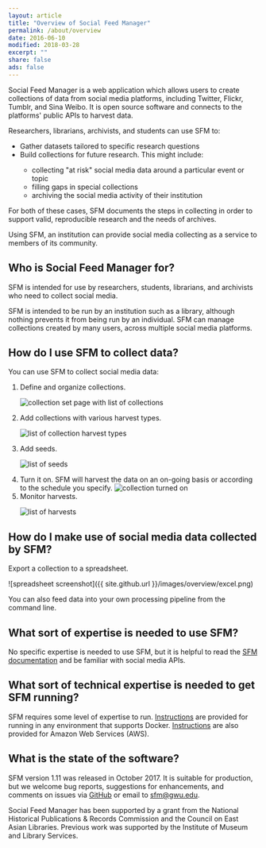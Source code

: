 ```yaml
---
layout: article
title: "Overview of Social Feed Manager"
permalink: /about/overview
date: 2016-06-10
modified: 2018-03-28
excerpt: ""
share: false
ads: false
---
```


Social Feed Manager is a web application which allows users to create collections of data from social media platforms, 
including Twitter, Flickr, Tumblr, and Sina Weibo. It is open source software and connects to the platforms' public APIs to harvest data.
 
Researchers, librarians, archivists, and students can use SFM to:

<ul>
<li>Gather datasets tailored to specific research questions</li>
<li> Build collections for future research. This might include:</li>
  <ul>
  <li>collecting "at risk" social media data around a particular event or topic</li>
  <li>filling gaps in special collections</li>
  <li> archiving the social media activity of their institution</li>
  </ul>
</ul>

For both of these cases, SFM documents the steps in collecting in order to support valid, reproducible research and the needs of archives.

Using SFM, an institution can provide social media collecting as a service to members of its community.

Who is Social Feed Manager for?
-------------------------------
SFM is intended for use by researchers, students, librarians, and archivists who need to collect social media. 

SFM is intended to be run by an institution such as a library, although nothing prevents it from being run by an individual. SFM can manage collections created by many users, across multiple social media platforms.

How do I use SFM to collect data?
--------------------
You can use SFM to collect social media data:

<ol>
<li>Define and organize collections.
<p><img src="{{ site.github.url }}/images/overview/collection_set_multi.png" alt="collection set page with list of collections"></p></li>
<li> Add collections with various harvest types.
<p><img src="{{ site.github.url }}/images/overview/collection_types.png" alt="list of collection harvest types"></p></li>
<li>Add seeds.
<p><img src="{{ site.github.url }}/images/overview/seeds.png" alt="list of seeds"></p></li>
<li>Turn it on.  SFM will harvest the data on an on-going basis or according to the schedule you specify.
<img src="{{ site.github.url }}/images/overview/collection.png" alt="collection turned on"></li>
<li>Monitor harvests.
<p><img src="{{ site.github.url }}/images/overview/harvests.png" alt="list of harvests"></p></li>
</ol>


How do I make use of social media data collected by SFM?
--------------------------------------------------------
Export a collection to a spreadsheet.

![spreadsheet screenshot]({{ site.github.url }}/images/overview/excel.png)

You can also feed data into your own processing pipeline from the command line.

What sort of expertise is needed to use SFM?
--------------------------------------------
No specific expertise is needed to use SFM, but it is helpful to read the [SFM documentation](https://sfm.readthedocs.org) and be familiar with social media APIs.

What sort of technical expertise is needed to get SFM running?
--------------------------------------------------------------
SFM requires some level of expertise to run.  [Instructions](https://sfm.readthedocs.io/en/latest/install.html) are provided for running in any environment that supports Docker.  [Instructions](https://sfm.readthedocs.io/en/latest/install.html#amazon-ec2-installation) are also provided for Amazon Web Services (AWS).

What is the state of the software?
----------------------------------
SFM version 1.11 was released in October 2017.  It is suitable for production, but we welcome bug reports, suggestions for enhancements, and comments on issues via [GitHub](https://github.com/gwu-libraries/sfm-ui/issues) or email to sfm@gwu.edu.


Social Feed Manager has been supported by a grant from the National Historical Publications & Records Commission and the Council on East Asian Libraries. Previous work was supported by the Institute of Museum and Library Services.  
